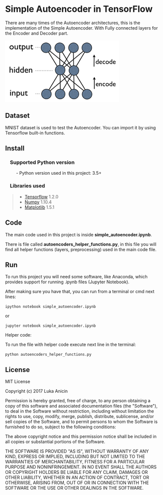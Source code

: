 # Simple Autoencoder in TensorFlow

There are many times of the Autoencoder architectures, this is the implementation of the Simple Autoencoder. With Fully connected layers for the Encoder and Decoder part.

![](simple_auto.png)

## Dataset

MNIST dataset is used to test the Autoencoder. You can import it by using Tensorflow built-in functions.

## Install

### &nbsp;&nbsp;&nbsp; Supported Python version
&nbsp;&nbsp;&nbsp;&nbsp;&nbsp;&nbsp;&nbsp;&nbsp;&nbsp;- Python version used in this project: 3.5+

### &nbsp;&nbsp;&nbsp; Libraries used

> *  [Tensorflow](http://tensorflow.org) 1.2.0
> *  [Numpy](http://www.numpy.org) 1.10.4
> *  [Matplotlib](https://matplotlib.org) 1.5.1

## Code

The main code used in this project is inside **simple_autoencoder.ipynb**.

There is file called **autoencoders_helper_functions.py**, in this file you will find all helper functions (layers, preprocessing) used in the main code file.

## Run

To run this project you will need some software, like Anaconda, which provides support for running .ipynb files (Jupyter Notebook).

After making sure you have that, you can run from a terminal or cmd next lines:

`ipython notebook simple_autoencoder.ipynb`

or

`jupyter notebook simple_autoencoder.ipynb`

Helper code:

To run the file with helper code execute next line in the terminal:

`python autoencoders_helper_functions.py`


## License

MIT License

Copyright (c) 2017 Luka Anicin

Permission is hereby granted, free of charge, to any person obtaining a copy
of this software and associated documentation files (the "Software"), to deal
in the Software without restriction, including without limitation the rights
to use, copy, modify, merge, publish, distribute, sublicense, and/or sell
copies of the Software, and to permit persons to whom the Software is
furnished to do so, subject to the following conditions:

The above copyright notice and this permission notice shall be included in all
copies or substantial portions of the Software.

THE SOFTWARE IS PROVIDED "AS IS", WITHOUT WARRANTY OF ANY KIND, EXPRESS OR
IMPLIED, INCLUDING BUT NOT LIMITED TO THE WARRANTIES OF MERCHANTABILITY,
FITNESS FOR A PARTICULAR PURPOSE AND NONINFRINGEMENT. IN NO EVENT SHALL THE
AUTHORS OR COPYRIGHT HOLDERS BE LIABLE FOR ANY CLAIM, DAMAGES OR OTHER
LIABILITY, WHETHER IN AN ACTION OF CONTRACT, TORT OR OTHERWISE, ARISING FROM,
OUT OF OR IN CONNECTION WITH THE SOFTWARE OR THE USE OR OTHER DEALINGS IN THE
SOFTWARE.
